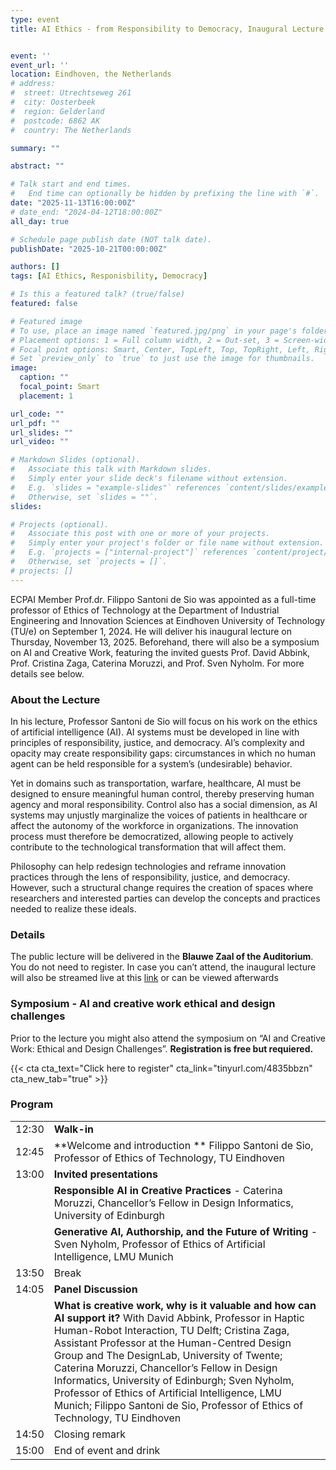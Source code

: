 ```yaml
---
type: event
title: AI Ethics - from Responsibility to Democracy, Inaugural Lecture Prof. Dr. Filippo Santoni de Sio


event: ''
event_url: ''
location: Eindhoven, the Netherlands
# address:
#  street: Utrechtseweg 261
#  city: Oosterbeek
#  region: Gelderland
#  postcode: 6862 AK
#  country: The Netherlands

summary: ""

abstract: ""

# Talk start and end times.
#   End time can optionally be hidden by prefixing the line with `#`.
date: "2025-11-13T16:00:00Z"
# date_end: "2024-04-12T18:00:00Z"
all_day: true

# Schedule page publish date (NOT talk date).
publishDate: "2025-10-21T00:00:00Z"

authors: []
tags: [AI Ethics, Responisbility, Democracy]

# Is this a featured talk? (true/false)
featured: false

# Featured image
# To use, place an image named `featured.jpg/png` in your page's folder.
# Placement options: 1 = Full column width, 2 = Out-set, 3 = Screen-width
# Focal point options: Smart, Center, TopLeft, Top, TopRight, Left, Right, BottomLeft, Bottom, BottomRight
# Set `preview_only` to `true` to just use the image for thumbnails.
image:
  caption: ""
  focal_point: Smart
  placement: 1

url_code: ""
url_pdf: ""
url_slides: ""
url_video: ""

# Markdown Slides (optional).
#   Associate this talk with Markdown slides.
#   Simply enter your slide deck's filename without extension.
#   E.g. `slides = "example-slides"` references `content/slides/example-slides.md`.
#   Otherwise, set `slides = ""`.
slides:

# Projects (optional).
#   Associate this post with one or more of your projects.
#   Simply enter your project's folder or file name without extension.
#   E.g. `projects = ["internal-project"]` references `content/project/deep-learning/index.md`.
#   Otherwise, set `projects = []`.
# projects: []
---
```


ECPAI Member Prof.dr. Filippo Santoni de Sio was appointed as a full-time professor of Ethics of Technology at the Department of Industrial Engineering and Innovation Sciences at Eindhoven University of Technology (TU/e) on September 1, 2024. He will deliver his inaugural lecture on Thursday, November 13, 2025. Beforehand, there will also be a symposium on AI and Creative Work, featuring the invited guests Prof. David Abbink, Prof. Cristina Zaga, Caterina Moruzzi, and Prof. Sven Nyholm. For more details see below. 

### About the Lecture
In his lecture, Professor Santoni de Sio will focus on his work on the ethics of artificial intelligence (AI). AI systems must be developed in line with principles of responsibility, justice, and democracy. AI’s complexity and opacity may create responsibility gaps: circumstances in which no human agent can be held responsible for a system’s (undesirable) behavior. 

Yet in domains such as transportation, warfare, healthcare, AI must be designed to ensure meaningful human control, thereby preserving human agency and moral responsibility. Control also has a social dimension, as AI systems may unjustly marginalize the voices of patients in healthcare or affect the autonomy of the workforce in organizations. The innovation process must therefore be democratized, allowing people to actively contribute to the technological transformation that will affect them. 

Philosophy can help redesign technologies and reframe innovation practices through the lens of responsibility, justice, and democracy. However, such a structural change requires the creation of spaces where researchers and interested parties can develop the concepts and practices needed to realize these ideals.

### Details
The public lecture will be delivered in the **Blauwe Zaal of the Auditorium**. You do not need to register. In case you can’t attend, the inaugural lecture will also be streamed live at this [link](https://vimeo.com/event/5406220) or can be viewed afterwards


### Symposium - AI and creative work ethical and design challenges

Prior to the lecture you might also attend the symposium on “AI and Creative Work: Ethical and Design Challenges”. **Registration is free but requiered.**

{{< cta cta_text="Click here to register" cta_link="tinyurl.com/4835bbzn" cta_new_tab="true" >}}

### Program

|      |  |
|-----------------------------|-------------------------------|
| 12:30      | **Walk-in**           | 
| 12:45     | **Welcome and introduction ** Filippo Santoni de Sio, Professor of Ethics of Technology, TU Eindhoven        | 
| 13:00     | **Invited presentations** |
|  |  **Responsible AI in Creative Practices** - Caterina Moruzzi, Chancellor’s Fellow in Design Informatics, University of Edinburgh |
|  |  **Generative AI, Authorship, and the Future of Writing** - Sven Nyholm, Professor of Ethics of Artificial Intelligence, LMU Munich |
| 13:50 | Break |
| 14:05 | **Panel Discussion**|  
|  | **What is creative work, why is it valuable and how can AI support it?** With David Abbink, Professor in Haptic Human-Robot Interaction, TU Delft; Cristina Zaga, Assistant Professor at the Human-Centred Design Group and The DesignLab, University of Twente; Caterina Moruzzi, Chancellor’s Fellow in Design Informatics, University of Edinburgh; Sven Nyholm, Professor of Ethics of Artificial Intelligence, LMU Munich; Filippo Santoni de Sio, Professor of Ethics of Technology, TU Eindhoven |
| 14:50    | Closing remark   |
| 15:00    | End of event and drink   |
